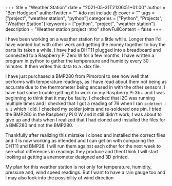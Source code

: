 +++
title = "Weather Station"
date = "2021-05-31T21:06:51+01:00"
author = "Ben Hodgson"
authorTwitter = "" #do not include @
cover = ""
tags = ["project", "weather station", "python"]
categories = ["Python", "Projects", "Weather Station"]
keywords = ["python", "project", "weather station"]
description = "Weather station project intro"
showFullContent = false
+++

I have been working on a weather station for a little while. Longer than I'd have wanted but with other work and getting the money together to buy the parts its taken a while.
I have had a DHT11 plugged into a breadboard and connected to a Raspberry Pi Zero W for a few months. I have written a program in python to gather the temperature and humidity every 30 minutes. It then writes this data to a .xlsx file.

I have just purchased a BMP280 from Pimoroni to see how well that performs with temperature readings, as I have read about them not being as accurate due to the thermometer being encased in with the other sensors.
I have had some trouble getting it to work on my Raspberry Pi 3b+ and I was beginning to think that it may be faulty. I checked that I2C was running multiple times and I checked that I got a reading of 76 when I ran `icdetect -a 1` which I did.
I checked my solder joints and re-soldered one pin. I tried the BMP280 in the Raspberry Pi 0 W and it still didn't work, I was about to give up and thats when I realized that I had cloned and installed the files for a BME280 and not the BMP280.

Thankfully after realizing this mistake I cloned and installed the correct files and it is now working as intended and I can get on with comparing the DHT11 and BMP28. I will run them against each other for the next week to see what differences in readings they
produce and thenI think I will start looking at getting a anemometer designed and 3D printed.

My plan for this weather station is not only for temperature, humidity, pressure and, wind speed readings. But I want to have a rain gauge too and I may also look into the possibility of wind direction
